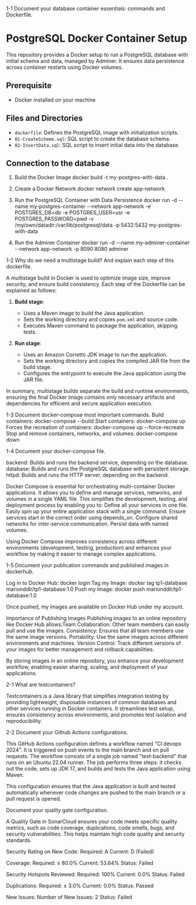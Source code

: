 1-1 Document your database container essentials: commands and Dockerfile.

# PostgreSQL Docker Container Setup

This repository provides a Docker setup to run a PostgreSQL database with initial schema and data, managed by Adminer. It ensures data persistence across container restarts using Docker volumes.

## Prerequisite

- Docker installed on your machine

## Files and Directories

- `dockerfile`: Defines the PostgreSQL image with initialization scripts.
- `01-CreateScheme.sql`: SQL script to create the database schema.
- `02-InsertData.sql`: SQL script to insert initial data into the database.

## Connection to the database

1. Build the Docker Image
docker build -t my-postgres-with-data .

2. Create a Docker Network
docker network create app-network

3. Run the PostgreSQL Container with Data Persistence
docker run -d --name my-postgres-container --network app-network -e POSTGRES_DB=db -e POSTGRES_USER=usr -e POSTGRES_PASSWORD=pwd -v /my/own/datadir:/var/lib/postgresql/data -p 5432:5432 my-postgres-with-data

4. Run the Adminer Container
docker run -d --name my-adminer-container --network app-network -p 8090:8080 adminer



1-2 Why do we need a multistage build? And explain each step of this dockerfile.

A multistage build in Docker is used to optimize image size, improve security, and ensure build consistency. Each step of the Dockerfile can be explained as follows:

1. **Build stage**:
   - Uses a Maven image to build the Java application.
   - Sets the working directory and copies `pom.xml` and source code.
   - Executes Maven command to package the application, skipping tests.

2. **Run stage**:
   - Uses an Amazon Corretto JDK image to run the application.
   - Sets the working directory and copies the compiled JAR file from the build stage.
   - Configures the entrypoint to execute the Java application using the JAR file.

In summary, multistage builds separate the build and runtime environments, ensuring the final Docker image contains only necessary artifacts and dependencies for efficient and secure application execution.



1-3 Document docker-compose most important commands. 
Build containers: docker-compose --build
Start containers: docker-compose up
Forces the recreation of containers: docker-compose up --force-recreate
Stop and remove containers, networks, and volumes: docker-compose down



1-4 Document your docker-compose file.

backend: Builds and runs the backend service, depending on the database.
database: Builds and runs the PostgreSQL database with persistent storage.
httpd: Builds and runs the HTTP server, depending on the backend.

Docker Compose is essential for orchestrating multi-container Docker applications. It allows you to define and manage services, networks, and volumes in a single YAML file. This simplifies the development, testing, and deployment process by enabling you to:
Define all your services in one file.
Easily spin up your entire application stack with a single command.
Ensure services start in the correct order using depends_on.
Configure shared networks for inter-service communication.
Persist data with named volumes.

Using Docker Compose improves consistency across different environments (development, testing, production) and enhances your workflow by making it easier to manage complex applications.



1-5 Document your publication commands and published images in dockerhub.

Log in to Docker Hub: docker login
Tag my Image: docker tag tp1-database marionddlr/tp1-database:1.0
Push my Image: docker push marionddlr/tp1-database:1.0

Once pushed, my images are available on Docker Hub under my account.

Importance of Publishing Images
Publishing images to an online repository like Docker Hub allows:Team Collaboration: Other team members can easily pull and use the images.
Consistency: Ensures that all team members use the same image versions.
Portability: Use the same images across different environments and machines.
Version Control: Track different versions of your images for better management and rollback capabilities.

By storing images in an online repository, you enhance your development workflow, enabling easier sharing, scaling, and deployment of your applications.



2-1 What are testcontainers?

Testcontainers is a Java library that simplifies integration testing by providing lightweight, disposable instances of common databases and other services running in Docker containers. It streamlines test setup, ensures consistency across environments, and promotes test isolation and reproducibility.



2-2 Document your Github Actions configurations.

This GitHub Actions configuration defines a workflow named "CI devops 2024". It is triggered on push events to the main branch and on pull requests. The workflow consists of a single job named "test-backend" that runs on an Ubuntu 22.04 runner. The job performs three steps: it checks out the code, sets up JDK 17, and builds and tests the Java application using Maven.

This configuration ensures that the Java application is built and tested automatically whenever code changes are pushed to the main branch or a pull request is opened.



Document your quality gate configuration.

A Quality Gate in SonarCloud ensures your code meets specific quality metrics, such as code coverage, duplications, code smells, bugs, and security vulnerabilities. This helps maintain high code quality and security standards.

Security Rating on New Code:
Required: A
Current: D (Failed)

Coverage:
Required: ≥ 80.0%
Current: 53.64%
Status: Failed

Security Hotspots Reviewed:
Required: 100%
Current: 0.0%
Status: Failed

Duplications:
Required: ≤ 3.0%
Current: 0.0%
Status: Passed

New Issues:
Number of New Issues: 2
Status: Failed



